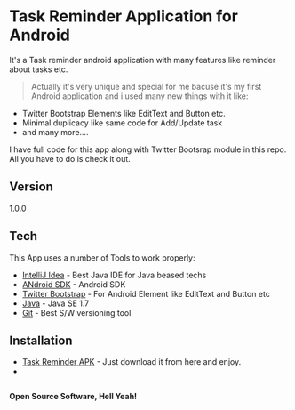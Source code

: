 Task Reminder Application for Android
=========

It's a Task reminder android application with many features like reminder about tasks etc.


> Actually it's very unique and special for me bacuse it's my first Android application and i used many new things with it like:

  - Twitter Bootstrap Elements like EditText and Button etc.
  - Minimal duplicacy like same code for Add/Update task
  - and many more....

I have full code for this app along with Twitter Bootsrap module in this repo. All you have to do is check it out. 

Version
----

1.0.0

Tech
-----------

This App uses a number of Tools to work properly:

* [IntelliJ Idea](http://www.jetbrains.com/idea/download/) - Best Java IDE for Java beased techs
* [ANdroid SDK](https://developer.android.com/sdk/index.html?hl=i) - Android SDK
* [Twitter Bootstrap](http://getbootstrap.com/) - For Android Element like EditText and Button etc
* [Java](https://java.com/en/download/index.jsp) - Java SE 1.7
* [Git](http://git-scm.com/) - Best S/W versioning tool 

Installation
--------------
* [Task Reminder APK](https://github.com/hitenpratap/Task-Reminder-App/blob/master/TaskReminderApp.apk?raw=true) - Just download it from here and enjoy.
* 
```Just download the app from repo and install it on your android device.
```


**Open Source Software, Hell Yeah!**
